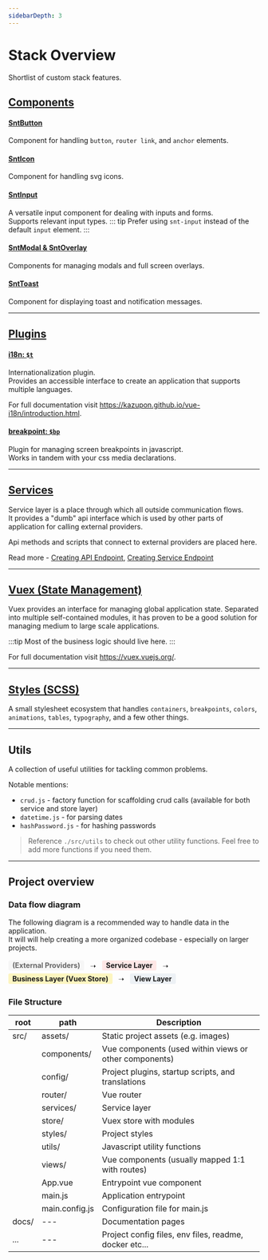 ```yaml
---
sidebarDepth: 3
---
```


# Stack Overview

Shortlist of custom stack features.

## [Components](/in-depth/components)

#### [SntButton](/in-depth/components#sntbutton)

Component for handling `button`, `router link`, and `anchor` elements.

#### [SntIcon](/in-depth/components#snticon)

Component for handling svg icons.

#### [SntInput](/in-depth/components#sntinput)

A versatile input component for dealing with inputs and forms.<br> Supports relevant input types.
::: tip
Prefer using `snt-input` instead of the default `input` element.
:::

#### [SntModal & SntOverlay](/in-depth/components#sntmodal-sntoverlay)

Components for managing modals and full screen overlays.

#### [SntToast](/in-depth/components#snttoast)

Component for displaying toast and notification messages.

---

## [Plugins](/in-depth/plugins)

#### [i18n: `$t`](/in-depth/plugins#i18n)

Internationalization plugin.<br>
Provides an accessible interface to create an application that supports multiple languages.

For full documentation visit https://kazupon.github.io/vue-i18n/introduction.html.

#### [breakpoint: `$bp`](/in-depth/plugins#breakpoint)

Plugin for managing screen breakpoints in javascript.<br>
Works in tandem with your css media declarations.

---

## [Services](/in-depth/services)

Service layer is a place through which all outside communication flows.<br>
It provides a "dumb" api interface which is used by other parts of application for calling external providers.

Api methods and scripts that connect to external providers are placed here.

Read more - [Creating API Endpoint](/in-depth/services#creating-api-endpoint), [Creating Service Endpoint](/in-depth/services#creating-service-endpoint)

---

## [Vuex (State Management)](/in-depth/state-management)

Vuex provides an interface for managing global application state. Separated into multiple self-contained modules, it has proven to be a good solution for managing medium to large scale applications.

:::tip
Most of the business logic should live here.
:::

For full documentation visit https://vuex.vuejs.org/.

---

## [Styles (SCSS)](/in-depth/styles)

A small stylesheet ecosystem that handles `containers`, `breakpoints`, `colors`, `animations`, `tables`, `typography`, and a few other things.

---

## Utils

A collection of useful utilities for tackling common problems.

Notable mentions:

- `crud.js` - factory function for scaffolding crud calls (available for both service and store layer)
- `datetime.js` - for parsing dates
- `hashPassword.js` - for hashing passwords

> Reference `./src/utils` to check out other utility functions. Feel free to add more functions if you need them.

---

## Project overview

### Data flow diagram

The following diagram is a recommended way to handle data in the application.<br>
It will will help creating a more organized codebase - especially on larger projects.

<style>
.flow {
  margin-top: 0.2rem;
  margin-bottom: 0.2rem;
  padding: 0.1rem 0.5rem;
}
.flow:not(.flow-arrow) {
  display: inline-block;
  border-radius: 0.2rem;
}
.flow-1 {
  background: #eee7;
  color: #666;
}
.flow-2 {
  background: #fee7e6;
}
.flow-3 {
  background: #fcf5c0;
}
.flow-4 {
  background: #edf1f5;  
}
</style>

<span class="flow flow-1">**(External Providers)**</span>
<span class="flow flow-arrow">➝</span>
<span class="flow flow-2">**Service Layer**</span>
<span class="flow flow-arrow">➝</span>
<span class="flow flow-3">**Business Layer (Vuex Store)**</span>
<span class="flow flow-arrow">➝</span>
<span class="flow flow-4">**View Layer**</span>

### File Structure

| root  | path           | Description                                            |
| ----- | -------------- | ------------------------------------------------------ |
| src/  | assets/        | Static project assets (e.g. images)                    |
|       | components/    | Vue components (used within views or other components) |
|       | config/        | Project plugins, startup scripts, and translations     |
|       | router/        | Vue router                                             |
|       | services/      | Service layer                                          |
|       | store/         | Vuex store with modules                                |
|       | styles/        | Project styles                                         |
|       | utils/         | Javascript utility functions                           |
|       | views/         | Vue components (usually mapped 1:1 with routes)        |
|       | App.vue        | Entrypoint vue component                               |
|       | main.js        | Application entrypoint                                 |
|       | main.config.js | Configuration file for main.js                         |
| docs/ | ---            | Documentation pages                                    |
| ...   | ---            | Project config files, env files, readme, docker etc... |
